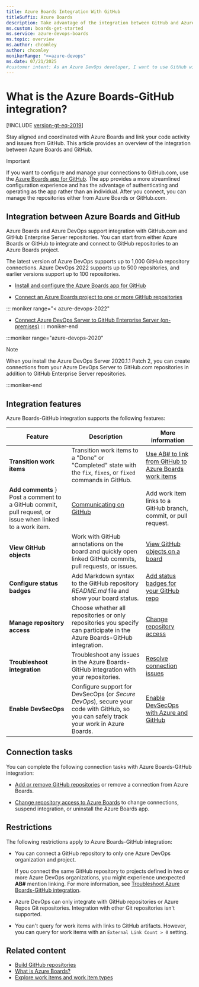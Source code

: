 ```yaml
---
title: Azure Boards Integration With GitHub 
titleSuffix: Azure Boards
description: Take advantage of the integration between GitHub and Azure Boards, manage code in GitHub and link to GitHub commits, pull requests, and issues in Azure Boards.
ms.custom: boards-get-started 
ms.service: azure-devops-boards
ms.topic: overview
ms.author: chcomley
author: chcomley
monikerRange: "<=azure-devops"
ms.date: 07/21/2025
#customer intent: As an Azure DevOps developer, I want to use GitHub with Azure Boards, so I can manage code in GitHub and link to GitHub commits, pull requests, and issues in Azure Boards.
---
```


# What is the Azure Boards-GitHub integration?

[!INCLUDE [version-gt-eq-2019](../../includes/version-gt-eq-2019.md)]

Stay aligned and coordinated with Azure Boards and link your code activity and issues from GitHub. This article provides an overview of the integration between Azure Boards and GitHub.

> [!IMPORTANT]   
> If you want to configure and manage your connections to GitHub.com, use the [Azure Boards app for GitHub](install-github-app.md). The app provides a more streamlined configuration experience and has the advantage of authenticating and operating as the app rather than an individual. After you connect, you can manage the repositories either from Azure Boards or GitHub.com.

## Integration between Azure Boards and GitHub

Azure Boards and Azure DevOps support integration with GitHub.com and GitHub Enterprise Server repositories. You can start from either Azure Boards or GitHub to integrate and connect to GitHub repositories to an Azure Boards project. 

The latest version of Azure DevOps supports up to 1,000 GitHub repository connections. Azure DevOps 2022 supports up to 500 repositories, and earlier versions support up to 100 repositories.

- [Install and configure the Azure Boards app for GitHub](install-github-app.md)

- [Connect an Azure Boards project to one or more GitHub repositories](connect-to-github.md)

::: moniker range="< azure-devops-2022"
- [Connect Azure DevOps Server to GitHub Enterprise Server (on-premises)](connect-on-premises-to-github.md)
::: moniker-end

:::moniker range="azure-devops-2020"

> [!NOTE]   
> When you install the Azure DevOps Server 2020.1.1 Patch 2, you can create connections from your Azure DevOps Server to GitHub.com repositories in addition to GitHub Enterprise Server repositories.

:::moniker-end

## Integration features

Azure Boards-GitHub integration supports the following features:

| Feature | Description | More information |
|---------|-------------|------------------|
| **Transition work items** | Transition work items to a "Done" or "Completed" state with the `fix`, `fixes`, or `fixed` commands in GitHub. | [Use AB# to link from GitHub to Azure Boards work items](link-to-from-github.md#use-ab-to-link-from-github-to-azure-boards-work-items) |
| **Add comments** } Post a comment to a GitHub commit, pull request, or issue when linked to a work item. | [Communicating on GitHub](https://docs.github.com/get-started/using-github/communicating-on-github) | Add work item links to a GitHub branch, commit, or pull request. | [Link GitHub commits, pull requests, branches, and issues to work items in Azure Boards](link-to-from-github.md#link-work-item-to-branch-commit-pr) |
| **View GitHub objects** | Work with GitHub annotations on the board and quickly open linked GitHub commits, pull requests, or issues. | [View GitHub objects on a board](link-to-from-github.md#view-github-objects-on-board) |
| **Configure status badges** | Add Markdown syntax to the GitHub repository _README.md_ file and show your board status. | [Add status badges for your GitHub repo](configure-status-badges.md) |
| **Manage repository access** | Choose whether all repositories or only repositories you specify can participate in the Azure Boards-GitHub integration. | [Change repository access](install-github-app.md#change-repository-access) |
| **Troubleshoot integration** | Troubleshoot any issues in the Azure Boards-GitHub integration with your repositories. | [Resolve connection issues](connect-to-github.md#resolve-connection-issues) |
| **Enable DevSecOps** | Configure support for DevSecOps (or _Secure DevOps_), secure your code with GitHub, so you can safely track your work in Azure Boards. | [Enable DevSecOps with Azure and GitHub](/devops/devsecops/enable-devsecops-azure-github) |

## Connection tasks 

You can complete the following connection tasks with Azure Boards-GitHub integration:

- [Add or remove GitHub repositories](install-github-app.md#add-or-remove-repositories-or-remove-a-connection-from-azure-boards) or remove a connection from Azure Boards.

- [Change repository access to Azure Boards](install-github-app.md#change-repository-access) to change connections, suspend integration, or uninstall the Azure Boards app.

## Restrictions 

The following restrictions apply to Azure Boards-GitHub integration:

- You can connect a GitHub repository to only one Azure DevOps organization and project.  

   If you connect the same GitHub repository to projects defined in two or more Azure DevOps organizations, you might experience unexpected **AB#** mention linking. For more information, see [Troubleshoot Azure Boards-GitHub integration](connect-to-github.md#resolve-connection-issues). 

- Azure DevOps can only integrate with GitHub repositories or Azure Repos Git repositories. Integration with other Git repositories isn't supported.

- You can't query for work items with links to GitHub artifacts. However, you can query for work items with an `External Link Count > 0` setting.

## Related content

- [Build GitHub repositories](../../pipelines/repos/github.md)
- [What is Azure Boards?](../../boards/get-started/what-is-azure-boards.md)
- [Explore work items and work item types](../work-items/about-work-items.md)
